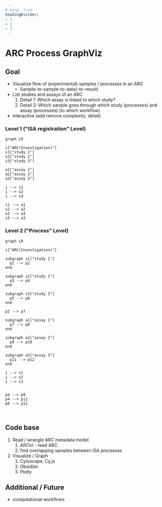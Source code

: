 ```yaml
---
# marp: true
headingDivider:
- 1
- 2
- 3
---
```



# ARC Process GraphViz

## Goal

- Visualize flow of (experimental) samples / processes in an ARC
  - Sample-to-sample-to-data(-to-result)
- List studies and assays of an ARC
  1. Detail 1: Which assay is linked to which study?
  2. Detail 2: Which sample goes through which study (processes) and assay (processes) (to which workflow)
- Interactive (add remove complexity, detail)

### Level 1 ("ISA registration" Level)

```mermaid
graph LR

i["ARC(Investigation)"]
s1["study 1"]
s2["study 2"]
s3["study 3"]

a1["assay 1"]
a2["assay 2"]
a3["assay 3"]

i --> s1
i --> s2
i --> s3

s1 --> a1
s2 --> a2
s2 --> a3
s3 --> a3

```


### Level 2 ("Process" Level)

```mermaid
graph LR

i["ARC(Investigation)"]

subgraph s1["study 1"]
  p1 --> p2   
end

subgraph s2["study 2"]
  p3 --> p4   
end

subgraph s3["study 3"]
  p5 --> p6   
end

p2 --> p7

subgraph a1["assay 1"]
  p7 --> p8   
end

subgraph a2["assay 2"]
  p9 --> p10
end

subgraph a3["assay 3"]
  p11 --> p12  
end

i --> s1
i --> s2
i --> s3


p4 --> p9
p4 --> p11
p6 --> p11



```





## Code base

1. Read / wrangle ARC metadata model
   1. ARCtrl - read ARC
   2. find overlapping samples between ISA processes
2. Visualize / Graph
   1. Cytoscape, Cy.js
   2. Obsidian
   3. Plotly


## 


## Additional / Future

- computational workflows

